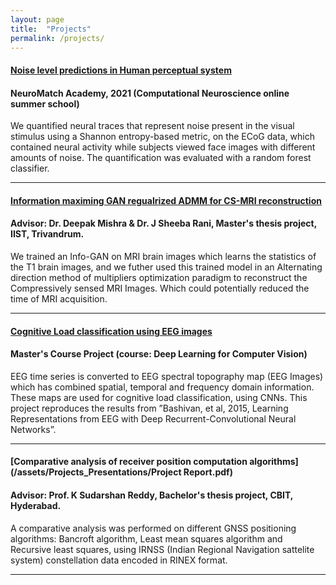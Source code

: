 ```yaml
---
layout: page
title:  "Projects"
permalink: /projects/
---
```


#### [__Noise level predictions in Human perceptual system__](https://docs.google.com/presentation/d/1TjgZiO4ZoNSIt2FsM2h2vxvbskRPAyNgH9oJVFf_wic/edit?usp=sharing)
#### NeuroMatch Academy, 2021 (Computational Neuroscience online summer school)

We quantified neural traces that represent noise present in the visual stimulus using a Shannon entropy-based metric, on the ECoG data, 
which contained neural activity while subjects viewed face images with different amounts of noise. 
The quantification was evaluated with a random forest classifier.

----

#### [__Information maximing GAN regualrized ADMM for CS-MRI reconstruction__](/assets/Projects_Presentations/Deepak_Raya_SC19M048_Mtech_Thesis.pdf)
#### Advisor: Dr. Deepak Mishra & Dr. J Sheeba Rani, Master's thesis project, IIST, Trivandrum.

We trained an Info-GAN on MRI brain images which learns the statistics of the T1 brain images, and we futher used  this trained 
model in an Alternating direction method of multipliers optimization paradigm to reconstruct the Compressively sensed MRI Images.
Which could potentially reduced the time of MRI acquisition. 

----

#### [__Cognitive Load classification using EEG images__](https://github.com/DeepakRaya/Cognitive_classification_RNN_EEG_images)
#### Master's Course Project (course: Deep Learning for Computer Vision)

EEG time series is converted to EEG spectral topography map (EEG Images) which has combined spatial, temporal and frequency domain information. 
These maps are used for cognitive load classification, using CNNs.
This project reproduces the results from ”Bashivan, et al, 2015, Learning Representations from EEG with Deep Recurrent-Convolutional Neural Networks”.

----

#### [__Comparative analysis of receiver position computation algorithms__](/assets/Projects_Presentations/Project Report.pdf)
#### Advisor: Prof. K Sudarshan Reddy, Bachelor's thesis project, CBIT, Hyderabad.

A comparative analysis was performed on different GNSS positioning algorithms: Bancroft algorithm, Least mean squares algorithm and Recursive least squares, 
using IRNSS (Indian Regional Navigation sattelite system) constellation data encoded in RINEX format.

----